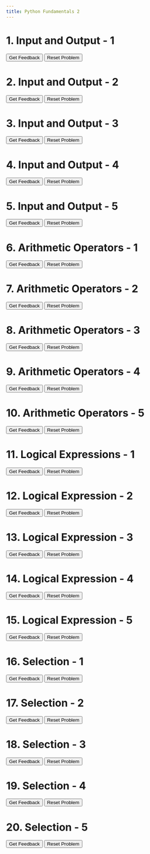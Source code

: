 ```yaml
---
title: Python Fundamentals 2
---
```

<h1>1. Input and Output - 1</h1>
<div id="gary1-sortableTrash" class="sortable-code"></div> 
<div id="gary1-sortable" class="sortable-code"></div> 
<div style="clear:both;"></div> 
<p> 
    <input id="gary1-feedbackLink" value="Get Feedback" type="button" /> 
    <input id="gary1-newInstanceLink" value="Reset Problem" type="button" /> 
</p> 
<script type="text/javascript"> 
(function(){
  var initial = "print(&quot;Hello, World!&quot;)\n" +
    "print(&quot;Welcome to Python!&quot;)\n" +
    "print(Hello) #distractor";
  var parsonsPuzzle = new ParsonsWidget({
    "sortableId": "gary1-sortable",
    "max_wrong_lines": 10,
    "grader": ParsonsWidget._graders.LineBasedGrader,
    "exec_limit": 2500,
    "can_indent": true,
    "x_indent": 50,
    "lang": "en",
    "show_feedback": true,
    "trashId": "gary1-sortableTrash"
  });
  parsonsPuzzle.init(initial);
  parsonsPuzzle.shuffleLines();
  $("#gary1-newInstanceLink").click(function(event){ 
      event.preventDefault(); 
      parsonsPuzzle.shuffleLines(); 
  }); 
  $("#gary1-feedbackLink").click(function(event){ 
      event.preventDefault(); 
      parsonsPuzzle.getFeedback(); 
  }); 
})(); 
</script>

<h1>2. Input and Output - 2</h1>
<div id="gary2-sortableTrash" class="sortable-code"></div> 
<div id="gary2-sortable" class="sortable-code"></div> 
<div style="clear:both;"></div> 
<p> 
    <input id="gary2-feedbackLink" value="Get Feedback" type="button" /> 
    <input id="gary2-newInstanceLink" value="Reset Problem" type="button" /> 
</p> 
<script type="text/javascript"> 
(function(){
  var initial = "name = input(&quot;What is your name? &quot;)\n" +
    "print(&quot;Nice to meet you, &quot; + name + &quot;!&quot;)\n" +
    "print(&quot;Enter your age:&quot;) #distractor";
  var parsonsPuzzle = new ParsonsWidget({
    "sortableId": "gary2-sortable",
    "max_wrong_lines": 10,
    "grader": ParsonsWidget._graders.LineBasedGrader,
    "exec_limit": 2500,
    "can_indent": true,
    "x_indent": 50,
    "lang": "en",
    "show_feedback": true,
    "trashId": "gary2-sortableTrash"
  });
  parsonsPuzzle.init(initial);
  parsonsPuzzle.shuffleLines();
  $("#gary2-newInstanceLink").click(function(event){ 
      event.preventDefault(); 
      parsonsPuzzle.shuffleLines(); 
  }); 
  $("#gary2-feedbackLink").click(function(event){ 
      event.preventDefault(); 
      parsonsPuzzle.getFeedback(); 
  }); 
})(); 
</script>

<h1>3. Input and Output - 3</h1>
<div id="gary3-sortableTrash" class="sortable-code"></div> 
<div id="gary3-sortable" class="sortable-code"></div> 
<div style="clear:both;"></div> 
<p> 
    <input id="gary3-feedbackLink" value="Get Feedback" type="button" /> 
    <input id="gary3-newInstanceLink" value="Reset Problem" type="button" /> 
</p> 
<script type="text/javascript"> 
(function(){
  var initial = "num = input(&quot;Enter a number: &quot;)\n" +
    "print(&quot;You entered: &quot; + num)\n" +
    "print(num + 5) #distractor";
  var parsonsPuzzle = new ParsonsWidget({
    "sortableId": "gary3-sortable",
    "max_wrong_lines": 10,
    "grader": ParsonsWidget._graders.LineBasedGrader,
    "exec_limit": 2500,
    "can_indent": true,
    "x_indent": 50,
    "lang": "en",
    "show_feedback": true,
    "trashId": "gary3-sortableTrash"
  });
  parsonsPuzzle.init(initial);
  parsonsPuzzle.shuffleLines();
  $("#gary3-newInstanceLink").click(function(event){ 
      event.preventDefault(); 
      parsonsPuzzle.shuffleLines(); 
  }); 
  $("#gary3-feedbackLink").click(function(event){ 
      event.preventDefault(); 
      parsonsPuzzle.getFeedback(); 
  }); 
})(); 
</script>

<h1>4. Input and Output - 4</h1>
<div id="gary4-sortableTrash" class="sortable-code"></div> 
<div id="gary4-sortable" class="sortable-code"></div> 
<div style="clear:both;"></div> 
<p> 
    <input id="gary4-feedbackLink" value="Get Feedback" type="button" /> 
    <input id="gary4-newInstanceLink" value="Reset Problem" type="button" /> 
</p> 
<script type="text/javascript"> 
(function(){
  var initial = "age = input(&quot;How old are you? &quot;)\n" +
    "print(&quot;You are &quot; + age + &quot; years old.&quot;)\n" +
    "print(Your age is: age) #distractor";
  var parsonsPuzzle = new ParsonsWidget({
    "sortableId": "gary4-sortable",
    "max_wrong_lines": 10,
    "grader": ParsonsWidget._graders.LineBasedGrader,
    "exec_limit": 2500,
    "can_indent": true,
    "x_indent": 50,
    "lang": "en",
    "show_feedback": true,
    "trashId": "gary4-sortableTrash"
  });
  parsonsPuzzle.init(initial);
  parsonsPuzzle.shuffleLines();
  $("#gary4-newInstanceLink").click(function(event){ 
      event.preventDefault(); 
      parsonsPuzzle.shuffleLines(); 
  }); 
  $("#gary4-feedbackLink").click(function(event){ 
      event.preventDefault(); 
      parsonsPuzzle.getFeedback(); 
  }); 
})(); 
</script>

<h1>5. Input and Output - 5</h1>
<div id="gary5-sortableTrash" class="sortable-code"></div> 
<div id="gary5-sortable" class="sortable-code"></div> 
<div style="clear:both;"></div> 
<p> 
    <input id="gary5-feedbackLink" value="Get Feedback" type="button" /> 
    <input id="gary5-newInstanceLink" value="Reset Problem" type="button" /> 
</p> 
<script type="text/javascript"> 
(function(){
  var initial = "color = input(&quot;What is your favorite color? &quot;)\n" +
    "print(&quot;Wow! &quot; + color + &quot; is a great color!&quot;)\n" +
    "print(&quot;Your color is cool&quot;) #distractor";
  var parsonsPuzzle = new ParsonsWidget({
    "sortableId": "gary5-sortable",
    "max_wrong_lines": 10,
    "grader": ParsonsWidget._graders.LineBasedGrader,
    "exec_limit": 2500,
    "can_indent": true,
    "x_indent": 50,
    "lang": "en",
    "show_feedback": true,
    "trashId": "gary5-sortableTrash"
  });
  parsonsPuzzle.init(initial);
  parsonsPuzzle.shuffleLines();
  $("#gary5-newInstanceLink").click(function(event){ 
      event.preventDefault(); 
      parsonsPuzzle.shuffleLines(); 
  }); 
  $("#gary5-feedbackLink").click(function(event){ 
      event.preventDefault(); 
      parsonsPuzzle.getFeedback(); 
  }); 
})(); 
</script>

<h1>6. Arithmetic Operators - 1</h1>
<div id="gary6-sortableTrash" class="sortable-code"></div> 
<div id="gary6-sortable" class="sortable-code"></div> 
<div style="clear:both;"></div> 
<p> 
    <input id="gary6-feedbackLink" value="Get Feedback" type="button" /> 
    <input id="gary6-newInstanceLink" value="Reset Problem" type="button" /> 
</p> 
<script type="text/javascript"> 
(function(){
  var initial = "a = int(input(&quot;Enter first number: &quot;))\n" +
    "b = int(input(&quot;Enter second number: &quot;))\n" +
    "print(&quot;Sum:&quot;, a + b)\n" +
    "print(a plus b) #distractor";
  var parsonsPuzzle = new ParsonsWidget({
    "sortableId": "gary6-sortable",
    "max_wrong_lines": 10,
    "grader": ParsonsWidget._graders.LineBasedGrader,
    "exec_limit": 2500,
    "can_indent": true,
    "x_indent": 50,
    "lang": "en",
    "show_feedback": true,
    "trashId": "gary6-sortableTrash"
  });
  parsonsPuzzle.init(initial);
  parsonsPuzzle.shuffleLines();
  $("#gary6-newInstanceLink").click(function(event){ 
      event.preventDefault(); 
      parsonsPuzzle.shuffleLines(); 
  }); 
  $("#gary6-feedbackLink").click(function(event){ 
      event.preventDefault(); 
      parsonsPuzzle.getFeedback(); 
  }); 
})(); 
</script>

<h1>7. Arithmetic Operators - 2</h1>
<div id="gary7-sortableTrash" class="sortable-code"></div> 
<div id="gary7-sortable" class="sortable-code"></div> 
<div style="clear:both;"></div> 
<p> 
    <input id="gary7-feedbackLink" value="Get Feedback" type="button" /> 
    <input id="gary7-newInstanceLink" value="Reset Problem" type="button" /> 
</p> 
<script type="text/javascript"> 
(function(){
  var initial = "x = 10\n" +
    "y = 3\n" +
    "result = x // y\n" +
    "print(&quot;Integer division result:&quot;, result)\n" +
    "print(x divided by y) #distractor";
  var parsonsPuzzle = new ParsonsWidget({
    "sortableId": "gary7-sortable",
    "max_wrong_lines": 10,
    "grader": ParsonsWidget._graders.LineBasedGrader,
    "exec_limit": 2500,
    "can_indent": true,
    "x_indent": 50,
    "lang": "en",
    "show_feedback": true,
    "trashId": "gary7-sortableTrash"
  });
  parsonsPuzzle.init(initial);
  parsonsPuzzle.shuffleLines();
  $("#gary7-newInstanceLink").click(function(event){ 
      event.preventDefault(); 
      parsonsPuzzle.shuffleLines(); 
  }); 
  $("#gary7-feedbackLink").click(function(event){ 
      event.preventDefault(); 
      parsonsPuzzle.getFeedback(); 
  }); 
})(); 
</script>

<h1>8. Arithmetic Operators - 3</h1>
<div id="gary8-sortableTrash" class="sortable-code"></div> 
<div id="gary8-sortable" class="sortable-code"></div> 
<div style="clear:both;"></div> 
<p> 
    <input id="gary8-feedbackLink" value="Get Feedback" type="button" /> 
    <input id="gary8-newInstanceLink" value="Reset Problem" type="button" /> 
</p> 
<script type="text/javascript"> 
(function(){
  var initial = "num = 5\n" +
    "square = num ** 2\n" +
    "print(&quot;Square:&quot;, square)\n" +
    "print(num * num) #distractor";
  var parsonsPuzzle = new ParsonsWidget({
    "sortableId": "gary8-sortable",
    "max_wrong_lines": 10,
    "grader": ParsonsWidget._graders.LineBasedGrader,
    "exec_limit": 2500,
    "can_indent": true,
    "x_indent": 50,
    "lang": "en",
    "show_feedback": true,
    "trashId": "gary8-sortableTrash"
  });
  parsonsPuzzle.init(initial);
  parsonsPuzzle.shuffleLines();
  $("#gary8-newInstanceLink").click(function(event){ 
      event.preventDefault(); 
      parsonsPuzzle.shuffleLines(); 
  }); 
  $("#gary8-feedbackLink").click(function(event){ 
      event.preventDefault(); 
      parsonsPuzzle.getFeedback(); 
  }); 
})(); 
</script>

<h1>9. Arithmetic Operators - 4</h1>
<div id="gary9-sortableTrash" class="sortable-code"></div> 
<div id="gary9-sortable" class="sortable-code"></div> 
<div style="clear:both;"></div> 
<p> 
    <input id="gary9-feedbackLink" value="Get Feedback" type="button" /> 
    <input id="gary9-newInstanceLink" value="Reset Problem" type="button" /> 
</p> 
<script type="text/javascript"> 
(function(){
  var initial = "n = 15\n" +
    "mod_result = n % 4\n" +
    "print(&quot;Remainder:&quot;, mod_result)\n" +
    "print(n mod 4) #distractor";
  var parsonsPuzzle = new ParsonsWidget({
    "sortableId": "gary9-sortable",
    "max_wrong_lines": 10,
    "grader": ParsonsWidget._graders.LineBasedGrader,
    "exec_limit": 2500,
    "can_indent": true,
    "x_indent": 50,
    "lang": "en",
    "show_feedback": true,
    "trashId": "gary9-sortableTrash"
  });
  parsonsPuzzle.init(initial);
  parsonsPuzzle.shuffleLines();
  $("#gary9-newInstanceLink").click(function(event){ 
      event.preventDefault(); 
      parsonsPuzzle.shuffleLines(); 
  }); 
  $("#gary9-feedbackLink").click(function(event){ 
      event.preventDefault(); 
      parsonsPuzzle.getFeedback(); 
  }); 
})(); 
</script>

<h1>10. Arithmetic Operators - 5</h1>
<div id="gary10-sortableTrash" class="sortable-code"></div> 
<div id="gary10-sortable" class="sortable-code"></div> 
<div style="clear:both;"></div> 
<p> 
    <input id="gary10-feedbackLink" value="Get Feedback" type="button" /> 
    <input id="gary10-newInstanceLink" value="Reset Problem" type="button" /> 
</p> 
<script type="text/javascript"> 
(function(){
  var initial = "length = 7\n" +
    "width = 4\n" +
    "area = length * width\n" +
    "print(&quot;Area:&quot;, area)\n" +
    "print(length times width) #distractor";
  var parsonsPuzzle = new ParsonsWidget({
    "sortableId": "gary10-sortable",
    "max_wrong_lines": 10,
    "grader": ParsonsWidget._graders.LineBasedGrader,
    "exec_limit": 2500,
    "can_indent": true,
    "x_indent": 50,
    "lang": "en",
    "show_feedback": true,
    "trashId": "gary10-sortableTrash"
  });
  parsonsPuzzle.init(initial);
  parsonsPuzzle.shuffleLines();
  $("#gary10-newInstanceLink").click(function(event){ 
      event.preventDefault(); 
      parsonsPuzzle.shuffleLines(); 
  }); 
  $("#gary10-feedbackLink").click(function(event){ 
      event.preventDefault(); 
      parsonsPuzzle.getFeedback(); 
  }); 
})(); 
</script>

<h1>11. Logical Expressions - 1</h1>
<div id="gary11-sortableTrash" class="sortable-code"></div> 
<div id="gary11-sortable" class="sortable-code"></div> 
<div style="clear:both;"></div> 
<p> 
    <input id="gary11-feedbackLink" value="Get Feedback" type="button" /> 
    <input id="gary11-newInstanceLink" value="Reset Problem" type="button" /> 
</p> 
<script type="text/javascript"> 
(function(){
  var initial = "age = 18\n" +
    "if age >= 18:\n" +
    "    print(&quot;You can vote.&quot;)\n" +
    "print(&quot;You are a child&quot;) #distractor";
  var parsonsPuzzle = new ParsonsWidget({
    "sortableId": "gary11-sortable",
    "max_wrong_lines": 10,
    "grader": ParsonsWidget._graders.LineBasedGrader,
    "exec_limit": 2500,
    "can_indent": true,
    "x_indent": 50,
    "lang": "en",
    "show_feedback": true,
    "trashId": "gary11-sortableTrash"
  });
  parsonsPuzzle.init(initial);
  parsonsPuzzle.shuffleLines();
  $("#gary11-newInstanceLink").click(function(event){ 
      event.preventDefault(); 
      parsonsPuzzle.shuffleLines(); 
  }); 
  $("#gary11-feedbackLink").click(function(event){ 
      event.preventDefault(); 
      parsonsPuzzle.getFeedback(); 
  }); 
})(); 
</script>

<h1>12. Logical Expression - 2</h1>
<div id="gary12-sortableTrash" class="sortable-code"></div> 
<div id="gary12-sortable" class="sortable-code"></div> 
<div style="clear:both;"></div> 
<p> 
    <input id="gary12-feedbackLink" value="Get Feedback" type="button" /> 
    <input id="gary12-newInstanceLink" value="Reset Problem" type="button" /> 
</p> 
<script type="text/javascript"> 
(function(){
  var initial = "num = 10\n" +
    "if num % 2 == 0:\n" +
    "    print(&quot;Even number&quot;)\n" +
    "print(&quot;Odd number&quot;) #distractor";
  var parsonsPuzzle = new ParsonsWidget({
    "sortableId": "gary12-sortable",
    "max_wrong_lines": 10,
    "grader": ParsonsWidget._graders.LineBasedGrader,
    "exec_limit": 2500,
    "can_indent": true,
    "x_indent": 50,
    "lang": "en",
    "show_feedback": true,
    "trashId": "gary12-sortableTrash"
  });
  parsonsPuzzle.init(initial);
  parsonsPuzzle.shuffleLines();
  $("#gary12-newInstanceLink").click(function(event){ 
      event.preventDefault(); 
      parsonsPuzzle.shuffleLines(); 
  }); 
  $("#gary12-feedbackLink").click(function(event){ 
      event.preventDefault(); 
      parsonsPuzzle.getFeedback(); 
  }); 
})(); 
</script>

<h1>13. Logical Expression - 3</h1>
<div id="gary13-sortableTrash" class="sortable-code"></div> 
<div id="gary13-sortable" class="sortable-code"></div> 
<div style="clear:both;"></div> 
<p> 
    <input id="gary13-feedbackLink" value="Get Feedback" type="button" /> 
    <input id="gary13-newInstanceLink" value="Reset Problem" type="button" /> 
</p> 
<script type="text/javascript"> 
(function(){
  var initial = "temperature = 25\n" +
    "if temperature > 30:\n" +
    "    print(&quot;It is hot.&quot;)\n" +
    "elif temperature < 10:\n" +
    "    print(&quot;It is cold.&quot;)\n" +
    "else:\n" +
    "    print(&quot;It is moderate.&quot;)\n" +
    "print(&quot;Check weather&quot;) #distractor";
  var parsonsPuzzle = new ParsonsWidget({
    "sortableId": "gary13-sortable",
    "max_wrong_lines": 10,
    "grader": ParsonsWidget._graders.LineBasedGrader,
    "exec_limit": 2500,
    "can_indent": true,
    "x_indent": 50,
    "lang": "en",
    "show_feedback": true,
    "trashId": "gary13-sortableTrash"
  });
  parsonsPuzzle.init(initial);
  parsonsPuzzle.shuffleLines();
  $("#gary13-newInstanceLink").click(function(event){ 
      event.preventDefault(); 
      parsonsPuzzle.shuffleLines(); 
  }); 
  $("#gary13-feedbackLink").click(function(event){ 
      event.preventDefault(); 
      parsonsPuzzle.getFeedback(); 
  }); 
})(); 
</script>

<h1>14. Logical Expression - 4</h1>
<div id="gary14-sortableTrash" class="sortable-code"></div> 
<div id="gary14-sortable" class="sortable-code"></div> 
<div style="clear:both;"></div> 
<p> 
    <input id="gary14-feedbackLink" value="Get Feedback" type="button" /> 
    <input id="gary14-newInstanceLink" value="Reset Problem" type="button" /> 
</p> 
<script type="text/javascript"> 
(function(){
  var initial = "x = 5\n" +
    "y = 10\n" +
    "if x < y and y > 5:\n" +
    "    print(&quot;Both conditions are true&quot;)\n" +
    "print(&quot;At least one is false&quot;) #distractor";
  var parsonsPuzzle = new ParsonsWidget({
    "sortableId": "gary14-sortable",
    "max_wrong_lines": 10,
    "grader": ParsonsWidget._graders.LineBasedGrader,
    "exec_limit": 2500,
    "can_indent": true,
    "x_indent": 50,
    "lang": "en",
    "show_feedback": true,
    "trashId": "gary14-sortableTrash"
  });
  parsonsPuzzle.init(initial);
  parsonsPuzzle.shuffleLines();
  $("#gary14-newInstanceLink").click(function(event){ 
      event.preventDefault(); 
      parsonsPuzzle.shuffleLines(); 
  }); 
  $("#gary14-feedbackLink").click(function(event){ 
      event.preventDefault(); 
      parsonsPuzzle.getFeedback(); 
  }); 
})(); 
</script>

<h1>15. Logical Expression - 5</h1>
<div id="gary15-sortableTrash" class="sortable-code"></div> 
<div id="gary15-sortable" class="sortable-code"></div> 
<div style="clear:both;"></div> 
<p> 
    <input id="gary15-feedbackLink" value="Get Feedback" type="button" /> 
    <input id="gary15-newInstanceLink" value="Reset Problem" type="button" /> 
</p> 
<script type="text/javascript"> 
(function(){
  var initial = "num = input(&quot;Enter a number:&quot;)\n" +
    "b = False\n" +
    "if (num != 10):\n" +
    "    print(&quot;b is False&quot;)\n" +
    "print(&quot;Your number is 10&quot;) #distractor" + 
    "if (num not 10) #distractor";
  var parsonsPuzzle = new ParsonsWidget({
    "sortableId": "gary15-sortable",
    "max_wrong_lines": 10,
    "grader": ParsonsWidget._graders.LineBasedGrader,
    "exec_limit": 2500,
    "can_indent": true,
    "x_indent": 50,
    "lang": "en",
    "show_feedback": true,
    "trashId": "gary15-sortableTrash"
  });
  parsonsPuzzle.init(initial);
  parsonsPuzzle.shuffleLines();
  $("#gary15-newInstanceLink").click(function(event){ 
      event.preventDefault(); 
      parsonsPuzzle.shuffleLines(); 
  }); 
  $("#gary15-feedbackLink").click(function(event){ 
      event.preventDefault(); 
      parsonsPuzzle.getFeedback(); 
  }); 
})(); 
</script>

<h1>16. Selection - 1</h1>
<div id="gary16-sortableTrash" class="sortable-code"></div> 
<div id="gary16-sortable" class="sortable-code"></div> 
<div style="clear:both;"></div> 
<p> 
    <input id="gary16-feedbackLink" value="Get Feedback" type="button" /> 
    <input id="gary16-newInstanceLink" value="Reset Problem" type="button" /> 
</p> 
<script type="text/javascript"> 
(function(){
  var initial = "score = int(input(&quot;Enter your score: &quot;))\n" +
    "if score >= 50:\n" +
    "    print(&quot;You passed!&quot;)\n" +
    "else:\n" +
    "    print(&quot;You failed.&quot;)\n" +
    "elif: #distractor";
  var parsonsPuzzle = new ParsonsWidget({
    "sortableId": "gary16-sortable",
    "max_wrong_lines": 10,
    "grader": ParsonsWidget._graders.LineBasedGrader,
    "exec_limit": 2500,
    "can_indent": true,
    "x_indent": 50,
    "lang": "en",
    "show_feedback": true,
    "trashId": "gary16-sortableTrash"
  });
  parsonsPuzzle.init(initial);
  parsonsPuzzle.shuffleLines();
  $("#gary16-newInstanceLink").click(function(event){ 
      event.preventDefault(); 
      parsonsPuzzle.shuffleLines(); 
  }); 
  $("#gary16-feedbackLink").click(function(event){ 
      event.preventDefault(); 
      parsonsPuzzle.getFeedback(); 
  }); 
})(); 
</script>

<h1>17. Selection - 2</h1>
<div id="gary17-sortableTrash" class="sortable-code"></div> 
<div id="gary17-sortable" class="sortable-code"></div> 
<div style="clear:both;"></div> 
<p> 
    <input id="gary17-feedbackLink" value="Get Feedback" type="button" /> 
    <input id="gary17-newInstanceLink" value="Reset Problem" type="button" /> 
</p> 
<script type="text/javascript"> 
(function(){
  var initial = "x = input(&quot;Enter a number:&quot;)\n" +
    "if x == 1:\n" +
    "    print(&quot;One&quot;)\n" +
    "elif x == 2:\n" +
    "    print(&quot;Two&quot;)\n" +
    "else:\n" +
    "    print(&quot;Your number is not recognised&quot;)\n" +
    "print(x is three) #distractor";
  var parsonsPuzzle = new ParsonsWidget({
    "sortableId": "gary17-sortable",
    "max_wrong_lines": 10,
    "grader": ParsonsWidget._graders.LineBasedGrader,
    "exec_limit": 2500,
    "can_indent": true,
    "x_indent": 50,
    "lang": "en",
    "show_feedback": true,
    "trashId": "gary17-sortableTrash"
  });
  parsonsPuzzle.init(initial);
  parsonsPuzzle.shuffleLines();
  $("#gary17-newInstanceLink").click(function(event){ 
      event.preventDefault(); 
      parsonsPuzzle.shuffleLines(); 
  }); 
  $("#gary17-feedbackLink").click(function(event){ 
      event.preventDefault(); 
      parsonsPuzzle.getFeedback(); 
  }); 
})(); 
</script>

<h1>18. Selection - 3</h1>
<div id="gary18-sortableTrash" class="sortable-code"></div> 
<div id="gary18-sortable" class="sortable-code"></div> 
<div style="clear:both;"></div> 
<p> 
    <input id="gary18-feedbackLink" value="Get Feedback" type="button" /> 
    <input id="gary18-newInstanceLink" value="Reset Problem" type="button" /> 
</p> 
<script type="text/javascript"> 
(function(){
  var initial = "password = input(&quot;Enter password: &quot;)\n" +
    "if password == &quot;secure123&quot;:\n" +
    "    print(&quot;Access granted&quot;)\n" +
    "else:\n" +
    "    print(&quot;Access denied&quot;)\n" +
    ""if password = &quot;password123&quot;: #distractor";
  var parsonsPuzzle = new ParsonsWidget({
    "sortableId": "gary18-sortable",
    "max_wrong_lines": 10,
    "grader": ParsonsWidget._graders.LineBasedGrader,
    "exec_limit": 2500,
    "can_indent": true,
    "x_indent": 50,
    "lang": "en",
    "show_feedback": true,
    "trashId": "gary18-sortableTrash"
  });
  parsonsPuzzle.init(initial);
  parsonsPuzzle.shuffleLines();
  $("#gary18-newInstanceLink").click(function(event){ 
      event.preventDefault(); 
      parsonsPuzzle.shuffleLines(); 
  }); 
  $("#gary18-feedbackLink").click(function(event){ 
      event.preventDefault(); 
      parsonsPuzzle.getFeedback(); 
  }); 
})(); 
</script>

<h1>19. Selection - 4</h1>
<div id="gary19-sortableTrash" class="sortable-code"></div> 
<div id="gary19-sortable" class="sortable-code"></div> 
<div style="clear:both;"></div> 
<p> 
    <input id="gary19-feedbackLink" value="Get Feedback" type="button" /> 
    <input id="gary19-newInstanceLink" value="Reset Problem" type="button" /> 
</p> 
<script type="text/javascript"> 
(function(){
  var initial = "height = int(input(&quot;Enter your height in cm: &quot;))\n" +
    "if height >= 120:\n" +
    "    print(&quot;You can ride the roller coaster!&quot;)\n" +
    "else:\n" +
    "    print(&quot;Sorry, you are too short.&quot;)\n" +
    "print(&quot;Height checked&quot;) #distractor";
  var parsonsPuzzle = new ParsonsWidget({
    "sortableId": "gary19-sortable",
    "max_wrong_lines": 10,
    "grader": ParsonsWidget._graders.LineBasedGrader,
    "exec_limit": 2500,
    "can_indent": true,
    "x_indent": 50,
    "lang": "en",
    "show_feedback": true,
    "trashId": "gary19-sortableTrash"
  });
  parsonsPuzzle.init(initial);
  parsonsPuzzle.shuffleLines();
  $("#gary19-newInstanceLink").click(function(event){ 
      event.preventDefault(); 
      parsonsPuzzle.shuffleLines(); 
  }); 
  $("#gary19-feedbackLink").click(function(event){ 
      event.preventDefault(); 
      parsonsPuzzle.getFeedback(); 
  }); 
})(); 
</script>

<h1>20. Selection - 5</h1>
<div id="gary20-sortableTrash" class="sortable-code"></div> 
<div id="gary20-sortable" class="sortable-code"></div> 
<div style="clear:both;"></div> 
<p> 
    <input id="gary20-feedbackLink" value="Get Feedback" type="button" /> 
    <input id="gary20-newInstanceLink" value="Reset Problem" type="button" /> 
</p> 
<script type="text/javascript"> 
(function(){
  var puzzlenum = 20;
  var initial = "age = int(input(&quot;Enter age: &quot;))\n" +
    "if age < 13:\n" +
    "    print(&quot;Child&quot;)\n" +
    "elif age < 18:\n" +
    "    print(&quot;Teenager&quot;)\n" +
    "else:\n" +
    "    print(&quot;Adult&quot;)\n" +
    "print(&quot;Age group determined&quot;) #distractor";
  var parsonsPuzzle = new ParsonsWidget({
    "sortableId": "gary" + puzzlenum + "-sortable",
    "max_wrong_lines": 10,
    "grader": ParsonsWidget._graders.LineBasedGrader,
    "exec_limit": 2500,
    "can_indent": true,
    "x_indent": 50,
    "lang": "en",
    "show_feedback": true,
    "trashId": "gary20-sortableTrash"
  });
  parsonsPuzzle.init(initial);
  parsonsPuzzle.shuffleLines();
  $("#gary" + puzzlenum + "-newInstanceLink").click(function(event){ 
      event.preventDefault(); 
      parsonsPuzzle.shuffleLines(); 
  }); 
  $("#gary" + puzzlenum + "-feedbackLink").click(function(event){ 
      event.preventDefault(); 
      parsonsPuzzle.getFeedback(); 
  }); 
})(); 
</script>
